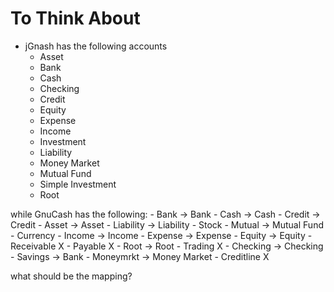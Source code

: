 # To Think About
- jGnash has the following accounts
	- Asset
	- Bank
	- Cash
	- Checking
	- Credit
	- Equity
	- Expense
	- Income
	- Investment
	- Liability
	- Money Market
	- Mutual Fund
	- Simple Investment
	- Root
	
 while GnuCash has the following:
 	- Bank				-> Bank
 	- Cash				-> Cash
 	- Credit			-> Credit
 	- Asset				-> Asset
 	- Liability			-> Liability
 	- Stock
 	- Mutual			-> Mutual Fund
 	- Currency
 	- Income			-> Income
 	- Expense			-> Expense
 	- Equity			-> Equity
 	- Receivable		X
 	- Payable			X
 	- Root				-> Root
 	- Trading			X
 	- Checking			-> Checking
 	- Savings			-> Bank
 	- Moneymrkt			-> Money Market
 	- Creditline		X
 	
 what should be the mapping?